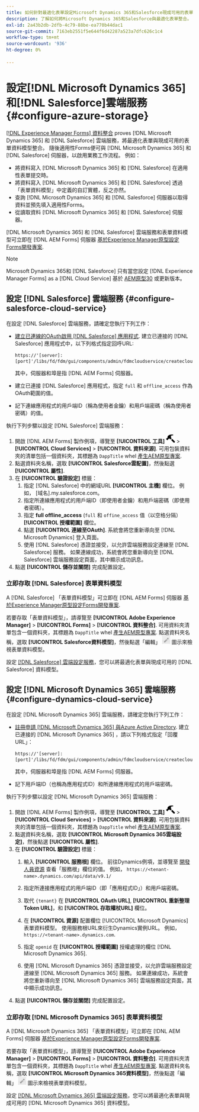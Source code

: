 ```yaml
---
title: 如何針對最適化表單設定Microsoft Dynamics 365和Salesforce現成可用的表單資料模型？
description: 了解如何將Microsoft Dynamics 365和Salesforce與最適化表單整合。
exl-id: 2a43b2db-2dfb-4c79-88be-ea770b44dac1
source-git-commit: 7163eb2551f5e644f6d42287a523a7dfc626c1c4
workflow-type: tm+mt
source-wordcount: '936'
ht-degree: 0%

---
```


# 設定[!DNL Microsoft Dynamics 365]和[!DNL Salesforce]雲端服務 {#configure-azure-storage}

[[!DNL Experience Manager Forms] 資料整合](data-integration.md) proves [!DNL Microsoft Dynamics 365] 和 [!DNL Salesforce] 雲端服務，將最適化表單與現成可用的表單資料模型整合。 隨後適用性Forms便可與 [!DNL Microsoft Dynamics 365] 和 [!DNL Salesforce] 伺服器，以啟用業務工作流程。 例如：

* 將資料寫入 [!DNL Microsoft Dynamics 365] 和 [!DNL Salesforce] 在適用性表單提交時。
* 將資料寫入 [!DNL Microsoft Dynamics 365] 和 [!DNL Salesforce] 透過「表單資料模型」中定義的自訂實體，反之亦然。
* 查詢 [!DNL Microsoft Dynamics 365] 和 [!DNL Salesforce] 伺服器以取得資料並預先填入適用性Forms。
* 從讀取資料 [!DNL Microsoft Dynamics 365] 和 [!DNL Salesforce] 伺服器。

[!DNL Microsoft Dynamics 365] 和 [!DNL Salesforce] 雲端服務和表單資料模型可立即在 [!DNL AEM Forms] 伺服器 [基於Experience Manager原型設定Forms開發專案](setup-local-development-environment.md##forms-cloud-service-local-development-environment).

>[!NOTE]
>
>Microsoft Dynamics 365和 [!DNL Salesforce] 只有當您設定 [!DNL Experience Manager Forms] as a [!DNL Cloud Service] 基於 [AEM原型30](https://github.com/adobe/aem-project-archetype/releases/tag/aem-project-archetype-30) 或更新版本。

## 設定 [!DNL Salesforce] 雲端服務 {#configure-salesforce-cloud-service}

在設定 [!DNL Salesforce] 雲端服務，請確定您執行下列工作：

* [建立已連線的OAuth啟用 [!DNL Salesforce] 應用程式](https://help.salesforce.com/s/articleView?id=sf.connected_app_create_api_integration.htm&amp;type=5). 建立已連接的 [!DNL Salesforce] 應用程式中，以下列格式指定回呼URL:

   ```
   https://'[server]:[port]'/libs/fd/fdm/gui/components/admin/fdmcloudservice/createcloudconfigwizard/cloudservices.html
   ```

   其中，伺服器和埠是指 [!DNL AEM Forms] 伺服器。

* 建立已連接 [!DNL Salesforce] 應用程式，指定 `full` 和 `offline_access` 作為OAuth範圍的值。

* 記下連線應用程式的用戶端ID（稱為使用者金鑰）和用戶端密碼（稱為使用者密碼）的值。

執行下列步驟以設定 [!DNL Salesforce] 雲端服務：

1. 開啟 [!DNL AEM Forms] 製作例項，導覽至 **[!UICONTROL 工具]** ![錘](assets/hammer.png) > **[!UICONTROL Cloud Services]** > **[!UICONTROL 資料來源]**. 可用包裝資料夾的清單包括一個資料夾，其標題為 `DappTitle`  whel [產生AEM原型專案](setup-local-development-environment.md##forms-cloud-service-local-development-environment).
1. 點選資料夾名稱，選取 **[!UICONTROL Salesforce雲配置]**，然後點選 **[!UICONTROL 屬性]**.
1. 在 **[!UICONTROL 驗證設定]** 標籤：
   1. 指定 [!DNL Salesforce] 中的網域URL **[!UICONTROL 主機]** 欄位。 例如， [域名].my.salesforce.com。
   1. 指定所連線應用程式的用戶端ID（即使用者金鑰）和用戶端密碼（即使用者密碼）。
   1. 指定 **full offline_access** (`full` 和 `offine_access` 值（以空格分隔） **[!UICONTROL 授權範圍]** 欄位。
   1. 點選 **[!UICONTROL 連線至OAuth]**. 系統會將您重新導向至 [!DNL Microsoft Dynamics] 登入頁面。
   1. 使用 [!DNL Salesforce] 憑證並接受，以允許雲端服務設定連線至 [!DNL Salesforce] 服務。 如果連線成功，系統會將您重新導向至 [!DNL Salesforce] 雲端服務設定頁面，其中顯示成功訊息。
1. 點選 **[!UICONTROL 儲存並關閉]** 完成配置設定。

### 立即存取 [!DNL Salesforce] 表單資料模型

A [!DNL Salesforce] 「表單資料模型」可立即在 [!DNL AEM Forms] 伺服器 [基於Experience Manager原型設定Forms開發專案](setup-local-development-environment.md##forms-cloud-service-local-development-environment).

若要存取「表單資料模型」，請導覽至 **[!UICONTROL Adobe Experience Manager]** > **[!UICONTROL Forms]** > **[!UICONTROL 資料整合]**. 可用資料夾清單包含一個資料夾，其標題為 `DappTitle`  whel [產生AEM原型專案](setup-local-development-environment.md##forms-cloud-service-local-development-environment). 點選資料夾名稱，選取 **[!UICONTROL Salesforce資料模型]**，然後點選「編輯」 ![編輯](assets/edit.png) 圖示來檢視表單資料模型。

設定 [[!DNL Salesforce] 雲端設定服務](#configure-salesforce-cloud-service)，您可以將最適化表單與現成可用的 [!DNL Salesforce] 資料模型。

## 設定 [!DNL Microsoft Dynamics 365] 雲端服務 {#configure-dynamics-cloud-service}

在設定 [!DNL Microsoft Dynamics 365] 雲端服務，請確定您執行下列工作：

* [註冊申請 [!DNL Microsoft Dynamics 365] 與Azure Active Directory](https://docs.microsoft.com/en-us/powerapps/developer/data-platform/walkthrough-register-app-azure-active-directory). 建立已連接的 [!DNL Microsoft Dynamics 365] ，請以下列格式指定「回覆URL」：

   ```
   https://'[server]:[port]'/libs/fd/fdm/gui/components/admin/fdmcloudservice/createcloudconfigwizard/cloudservices.html
   ```

   其中，伺服器和埠是指 [!DNL AEM Forms] 伺服器。

* 記下用戶端ID（也稱為應用程式ID）和所連線應用程式的用戶端密碼。

執行下列步驟以設定 [!DNL Microsoft Dynamics 365] 雲端服務：

1. 開啟 [!DNL AEM Forms] 製作例項，導覽至 **[!UICONTROL 工具]** ![錘](assets/hammer.png) > **[!UICONTROL Cloud Services]** > **[!UICONTROL 資料來源]**. 可用包裝資料夾的清單包括一個資料夾，其標題為 `DappTitle`  whel [產生AEM原型專案](setup-local-development-environment.md##forms-cloud-service-local-development-environment).
1. 點選資料夾名稱，選取 **[!UICONTROL Microsoft Dynamics 365雲端設定]**，然後點選 **[!UICONTROL 屬性]**.
1. 在 **[!UICONTROL 驗證設定]** 標籤：
   1. 輸入 **[!UICONTROL 服務根]** 欄位。 前往Dynamics例項，並導覽至 [開發人員資源](https://docs.microsoft.com/en-us/powerapps/developer/data-platform/view-download-developer-resources) 查看「服務根」欄位的值。 例如， `https://<tenant-name>.dynamics.com/api/data/v9.1/`
   1. 指定所連接應用程式的用戶端ID（即「應用程式ID」）和用戶端密碼。
   1. 取代 `{tenant}` 在 **[!UICONTROL OAuth URL]**, **[!UICONTROL 重新整理Token URL]**，和 **[!UICONTROL 存取權杖URL]** 欄位。
   1. 在 **[!UICONTROL 資源]** 配置欄位 [!UICONTROL Microsoft Dynamics] 表單資料模型。 使用服務根URL來衍生Dynamics實例URL。 例如， `https://<tenant-name>.dynamics.com`.

   1. 指定 `openid` 在 **[!UICONTROL 授權範圍]** 授權處理的欄位 [!DNL Microsoft Dynamics 365].
   1. 使用 [!DNL Microsoft Dynamics 365] 憑證並接受，以允許雲端服務設定連線至 [!DNL Microsoft Dynamics 365] 服務。 如果連線成功，系統會將您重新導向至 [!DNL Microsoft Dynamics 365] 雲端服務設定頁面，其中顯示成功訊息。
1. 點選 **[!UICONTROL 儲存並關閉]** 完成配置設定。

### 立即存取 [!DNL Microsoft Dynamics 365] 表單資料模型

A [!DNL Microsoft Dynamics 365] 「表單資料模型」可立即在 [!DNL AEM Forms] 伺服器 [基於Experience Manager原型設定Forms開發專案](setup-local-development-environment.md##forms-cloud-service-local-development-environment).

若要存取「表單資料模型」，請導覽至 **[!UICONTROL Adobe Experience Manager]** > **[!UICONTROL Forms]** > **[!UICONTROL 資料整合]**. 可用資料夾清單包含一個資料夾，其標題為 `DappTitle`  whel [產生AEM原型專案](setup-local-development-environment.md##forms-cloud-service-local-development-environment). 點選資料夾名稱，選取 **[!UICONTROL Microsoft Dynamics 365資料模型]**，然後點選「編輯」 ![編輯](assets/edit.png) 圖示來檢視表單資料模型。

設定 [[!DNL Microsoft Dynamics 365] 雲端設定服務](#configure-dynamics-cloud-service)，您可以將最適化表單與現成可用的 [!DNL Microsoft Dynamics 365] 資料模型。
